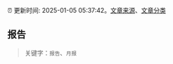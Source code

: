 :alarm_clock: 更新时间: 2025-01-05 05:37:42。[文章来源](/README.md)、[文章分类](/TAGS.md)

## 报告


> 关键字：`报告`、`月报`



